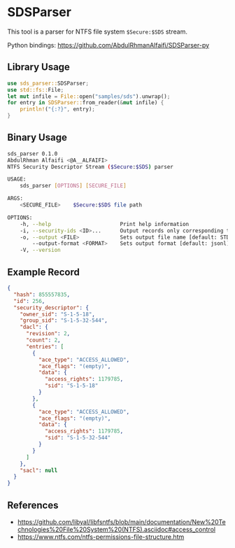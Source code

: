 # SDSParser

This tool is a parser for NTFS file system `$Secure:$SDS` stream.

Python bindings: https://github.com/AbdulRhmanAlfaifi/SDSParser-py

## Library Usage

```rust
use sds_parser::SDSParser;
use std::fs::File;
let mut infile = File::open("samples/sds").unwrap();
for entry in SDSParser::from_reader(&mut infile) {
    println!("{:?}", entry);
}
```

## Binary Usage

```bash
sds_parser 0.1.0
AbdulRhman Alfaifi <@A__ALFAIFI>
NTFS Security Descriptor Stream ($Secure:$SDS) parser

USAGE:
    sds_parser [OPTIONS] [SECURE_FILE]

ARGS:
    <SECURE_FILE>    $Secure:$SDS file path

OPTIONS:
    -h, --help                      Print help information
    -i, --security-ids <ID>...      Output records only corresponding to these security IDs
    -o, --output <FILE>             Sets output file name [default: STDOUT]
        --output-format <FORMAT>    Sets output format [default: jsonl] [possible values: jsonl,csv]
    -V, --version
```

## Example Record
```json
{
  "hash": 855557835,
  "id": 256,
  "security_descriptor": {
    "owner_sid": "S-1-5-18",
    "group_sid": "S-1-5-32-544",
    "dacl": {
      "revision": 2,
      "count": 2,
      "entries": [
        {
          "ace_type": "ACCESS_ALLOWED",
          "ace_flags": "(empty)",
          "data": {
            "access_rights": 1179785,
            "sid": "S-1-5-18"
          }
        },
        {
          "ace_type": "ACCESS_ALLOWED",
          "ace_flags": "(empty)",
          "data": {
            "access_rights": 1179785,
            "sid": "S-1-5-32-544"
          }
        }
      ]
    },
    "sacl": null
  }
}
```

## References

* https://github.com/libyal/libfsntfs/blob/main/documentation/New%20Technologies%20File%20System%20(NTFS).asciidoc#access_control
* https://www.ntfs.com/ntfs-permissions-file-structure.htm
